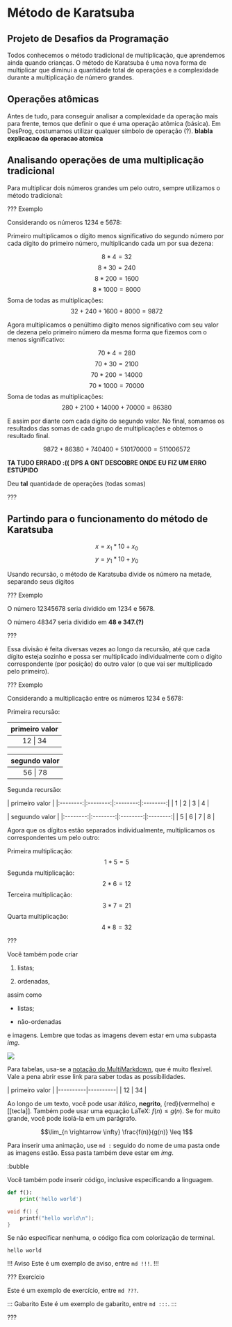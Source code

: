 Método de Karatsuba
======

Projeto de Desafios da Programação
---------

Todos conhecemos o método tradicional de multiplicação, que aprendemos ainda quando crianças. O método de Karatsuba é uma nova forma de multiplicar que diminui a quantidade total de operações e a complexidade durante a multiplicação de número grandes.

Operações atômicas
------------------

Antes de tudo, para conseguir analisar a complexidade da operação mais para frente, temos que definir o que é uma operação atômica (básica). Em DesProg, costumamos utilizar qualquer símbolo de operação (?). **blabla explicacao da operacao atomica**

Analisando operações de uma multiplicação tradicional
-----------------------------------------------------

Para multiplicar dois números grandes um pelo outro, sempre utilizamos o método tradicional:

??? Exemplo

Considerando os números 1234 e 5678:

Primeiro multiplicamos o dígito menos significativo do segundo número por cada dígito do primeiro número, multiplicando cada um por sua dezena:

$$8*4=32$$
$$8*30=240$$
$$8*200=1600$$
$$8*1000=8000$$
Soma de todas as multiplicações:
$$32 + 240 + 1600 + 8000 = 9872$$

Agora multiplicamos o penúltimo dígito menos significativo com seu valor de dezena pelo primeiro número da mesma forma que fizemos com o menos significativo:

$$70*4=280$$
$$70*30=2100$$
$$70*200=14000$$
$$70*1000=70000$$
Soma de todas as multiplicações:
$$280+2100+14000+70000=86380$$

E assim por diante com cada dígito do segundo valor. No final, somamos os resultados das somas de cada grupo de multiplicações e obtemos o resultado final.

$$9872+86380+740400+510170000=511006572$$

**TA TUDO ERRADO :(( DPS A GNT DESCOBRE ONDE EU FIZ UM ERRO ESTÚPIDO**

Deu **tal** quantidade de operações (todas somas)

???

Partindo para o funcionamento do método de Karatsuba
----------------------------------------------------

$$x=x_1*10+x_0$$
$$y=y_1*10+y_0$$

Usando recursão, o método de Karatsuba divide os número na metade, separando seus dígitos

??? Exemplo

O número 12345678 seria dividido em 1234 e 5678.

O número 48347 seria dividido em **48 e 347.(?)**

???

Essa divisão é feita diversas vezes ao longo da recursão, até que cada dígito esteja sozinho e possa ser multiplicado individualmente com o dígito correspondente (por posição) do outro valor (o que vai ser multiplicado pelo primeiro).

??? Exemplo

Considerando a multiplicação entre os números 1234 e 5678:

Primeira recursão:

|    primeiro valor   |
|:-------------------:|
|12      \|        34 |


|    segundo valor    |
|:-------------------:|
|    56    \|    78    |


Segunda recursão:

|              primeiro valor               |
|:--------:|:--------:|:--------:|:--------:|
|    1    \|    2    \|    3    \|    4     |


|              seguundo valor               |
|:--------:|:--------:|:--------:|:--------:|
|    5    \|    6    \|    7    \|    8     |


Agora que os dígitos estão separados individualmente, multiplicamos os correspondentes um pelo outro:

Primeira multiplicação: $$1*5 = 5$$
Segunda multiplicação: $$2*6 = 12$$
Terceira multiplicação: $$3*7 = 21$$
Quarta multiplicação: $$4*8 = 32$$



???



Você também pode criar

1. listas;

2. ordenadas,

assim como

* listas;

* não-ordenadas

e imagens. Lembre que todas as imagens devem estar em uma subpasta *img*.

![](logo.png)

Para tabelas, usa-se a [notação do
MultiMarkdown](https://fletcher.github.io/MultiMarkdown-6/syntax/tables.html),
que é muito flexível. Vale a pena abrir esse link para saber todas as
possibilidades.

| primeiro valor      |
|----------|----------|
|    12    |    34    |






Ao longo de um texto, você pode usar *itálico*, **negrito**, {red}(vermelho) e
[[tecla]]. Também pode usar uma equação LaTeX: $f(n) \leq g(n)$. Se for muito
grande, você pode isolá-la em um parágrafo.

$$\lim_{n \rightarrow \infty} \frac{f(n)}{g(n)} \leq 1$$

Para inserir uma animação, use `md :` seguido do nome de uma pasta onde as
imagens estão. Essa pasta também deve estar em *img*.

:bubble

Você também pode inserir código, inclusive especificando a linguagem.

``` py
def f():
    print('hello world')
```

``` c
void f() {
    printf("hello world\n");
}
```

Se não especificar nenhuma, o código fica com colorização de terminal.

```
hello world
```


!!! Aviso
Este é um exemplo de aviso, entre `md !!!`.
!!!


??? Exercício

Este é um exemplo de exercício, entre `md ???`.

::: Gabarito
Este é um exemplo de gabarito, entre `md :::`.
:::

???
